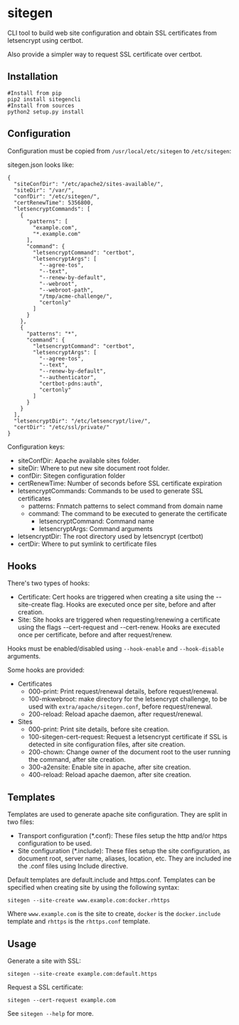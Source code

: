 sitegen
=======

CLI tool to build web site configuration and obtain SSL certificates from letsencrypt using certbot.

Also provide a simpler way to request SSL certificate over certbot.

Installation
------------

```
#Install from pip
pip2 install sitegencli
#Install from sources
python2 setup.py install
```

Configuration
-------------

Configuration must be copied from `/usr/local/etc/sitegen` to `/etc/sitegen`:

sitegen.json looks like:
```
{
  "siteConfDir": "/etc/apache2/sites-available/",
  "siteDir": "/var/",
  "confDir": "/etc/sitegen/",
  "certRenewTime": 5356800,
  "letsencryptCommands": [
    {
      "patterns": [
        "example.com",
        "*.example.com"
      ],
      "command": {
        "letsencryptCommand": "certbot",
        "letsencryptArgs": [
          "--agree-tos",
          "--text",
          "--renew-by-default",
          "--webroot",
          "--webroot-path",
          "/tmp/acme-challenge/",
          "certonly"
        ]
      }
    },
    {
      "patterns": "*",
      "command": {
        "letsencryptCommand": "certbot",
        "letsencryptArgs": [
          "--agree-tos",
          "--text",
          "--renew-by-default",
          "--authenticator",
          "certbot-pdns:auth",
          "certonly"
        ]
      }
    }
  ],
  "letsencryptDir": "/etc/letsencrypt/live/",
  "certDir": "/etc/ssl/private/"
}

```

Configuration keys:

 - siteConfDir: Apache available sites folder.
 - siteDir: Where to put new site document root folder.
 - confDir: Sitegen configuration folder
 - certRenewTime: Number of seconds before SSL certificate expiration
 - letsencryptCommands: Commands to be used to generate SSL certificates
    - patterns: Fnmatch patterns to select command from domain name
    - command: The command to be executed to generate the certificate
        - letsencryptCommand: Command name
        - letsencryptArgs: Command arguments
 - letsencryptDir: The root directory used by letsencrypt (certbot)
 - certDir: Where to put symlink to certificate files

Hooks
-----

There's two types of hooks:
 - Certificate: Cert hooks are triggered when creating a site using the --site-create flag. Hooks are executed once per site, before and after creation.
 - Site: Site hooks are triggered when requesting/renewing a certificate using the flags --cert-request and --cert-renew. Hooks are executed once per certificate, before and after request/renew.

Hooks must be enabled/disabled using `--hook-enable` and `--hook-disable` arguments.

Some hooks are provided:
 - Certificates
    - 000-print: Print request/renewal details, before request/renewal.
    - 100-mkwebroot: make directory for the letsencrypt challenge, to be used with `extra/apache/sitegen.conf`, before request/renewal.
    - 200-reload: Reload apache daemon, after request/renewal.
 - Sites
    - 000-print: Print site details, before site creation.
    - 100-sitegen-cert-request: Request a letsencrypt certificate if SSL is detected in site configuration files, after site creation.
    - 200-chown: Change owner of the document root to the user running the command, after site creation.
    - 300-a2ensite: Enable site in apache, after site creation.
    - 400-reload: Reload apache daemon, after site creation.


Templates
---------

Templates are used to generate apache site configuration. They are split in two files:
 - Transport configuration (*.conf): These files setup the http and/or https configuration to be used.
 - Site configuration (*.include): These files setup the site configuration, as document root, server name, aliases, location, etc. They are included ine the .conf files using Include directive.

Default templates are default.include and https.conf. Templates can be specified when creating site by using the following syntax:
```
sitegen --site-create www.example.com:docker.rhttps
```
Where `www.example.com` is the site to create, `docker` is the `docker.include` template and `rhttps` is the `rhttps.conf` template.

Usage
-----

Generate a site with SSL:
```
sitegen --site-create example.com:default.https
```

Request a SSL certificate:
```
sitegen --cert-request example.com
```

See `sitegen --help` for more.